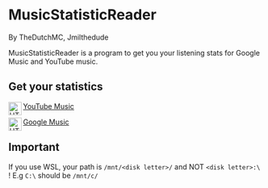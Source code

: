 # MusicStatisticReader
By TheDutchMC, Jmilthedude

MusicStatisticReader is a program to get you your listening stats for Google Music and YouTube music.

## Get your statistics
[<img align="left" alt="HTML5" width="26px" src="https://raw.githubusercontent.com/TheDutchMC/MusicStatisticReader/master/icons/yt.svg" /> YouTube Music](https://github.com/TheDutchMC/MusicStatisticReader/tree/ytmusic)

[<img align="left" alt="HTML5" width="26px" src="https://raw.githubusercontent.com/TheDutchMC/MusicStatisticReader/master/icons/gm.svg" /> Google Music](https://github.com/TheDutchMC/MusicStatisticReader/tree/gmusic)

## Important
If you use WSL, your path is ``/mnt/<disk letter>/`` and NOT ``<disk letter>:\`` !
E.g ``C:\`` should be ``/mnt/c/``

